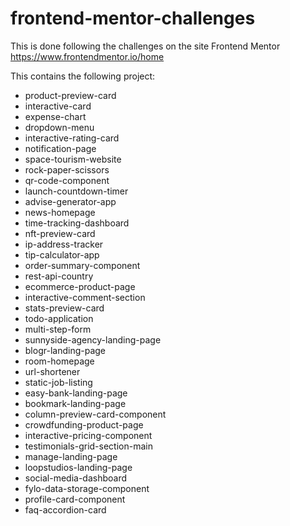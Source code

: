 # frontend-mentor-challenges

This is done following the challenges on the site Frontend Mentor <https://www.frontendmentor.io/home>

This contains the following project:

- product-preview-card
- interactive-card
- expense-chart
- dropdown-menu
- interactive-rating-card
- notification-page
- space-tourism-website
- rock-paper-scissors
- qr-code-component
- launch-countdown-timer
- advise-generator-app
- news-homepage
- time-tracking-dashboard
- nft-preview-card
- ip-address-tracker
- tip-calculator-app
- order-summary-component
- rest-api-country
- ecommerce-product-page
- interactive-comment-section
- stats-preview-card
- todo-application
- multi-step-form
- sunnyside-agency-landing-page
- blogr-landing-page
- room-homepage
- url-shortener
- static-job-listing
- easy-bank-landing-page
- bookmark-landing-page
- column-preview-card-component
- crowdfunding-product-page
- interactive-pricing-component
- testimonials-grid-section-main
- manage-landing-page
- loopstudios-landing-page
- social-media-dashboard
- fylo-data-storage-component
- profile-card-component
- faq-accordion-card
